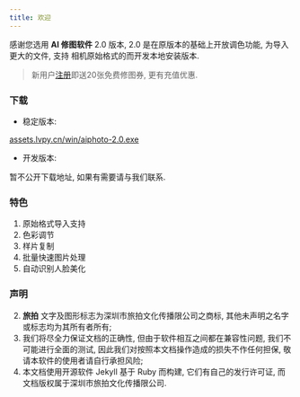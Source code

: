 ```yaml
---
title: 欢迎
---
```


感谢您选用 **AI 修图软件** 2.0 版本, 2.0 是在原版本的基础上开放调色功能, 为导入更大的文件, 支持
相机原始格式的而开发本地安装版本.

> 新用户[注册](https://lvpai520.com)即送20张免费修图券, 更有充值优惠.

### 下载

- 稳定版本:

[assets.lvpy.cn/win/aiphoto-2.0.exe](https://assets.lvpy.cn/win/aiphoto-2.0.exe)

- 开发版本:

暂不公开下载地址, 如果有需要请与我们联系.

### 特色

1. 原始格式导入支持
1. 色彩调节
1. 样片复制
1. 批量快速图片处理
1. 自动识别人脸美化

### 声明
2. **旅拍** 文字及图形标志为深圳市旅拍文化传播限公司之商标, 其他未声明之名字或标志均为其所有者所有;
1. 我们将尽全力保证文档的正确性, 但由于软件相互之间都在兼容性问题, 我们不可能进行全面的测试, 因此我们对按照本文档操作造成的损失不作任何担保, 敬请本软件的使用者请自行承担风险;
3. 本文档使用开源软件 Jekyll 基于 Ruby 而构建, 它们有自己的发行许可证, 而文档版权属于深圳市旅拍文化传播限公司.
